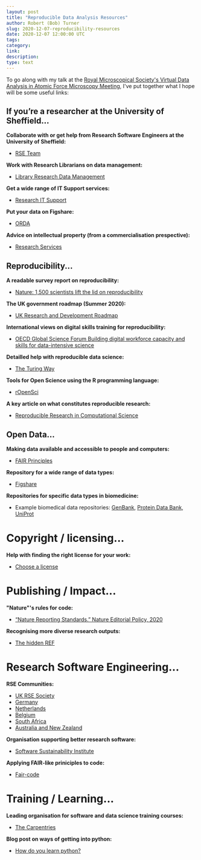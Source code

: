 ```yaml
---
layout: post
title: "Reproducible Data Analysis Resources"
author: Robert (Bob) Turner
slug: 2020-12-07-reproducibility-resources
date: 2020-12-07 12:00:00 UTC
tags: 
category:
link:
description:
type: text
---
```


To go along with my talk at the [Royal Microscopical Society's Virtual Data Analysis in Atomic Force Microscopy Meeting](https://www.rms.org.uk/data-analysis-in-atomic-force-microscopy.html), I've put together what I hope will be some useful links:

## If you’re a researcher at the University of Sheffield...

**Collaborate with or get help from Research Software Engineers at the University of Sheffield:**

* [RSE Team](https://rse.shef.ac.uk/)
  
**Work with Research Librarians on data management:**
* [Library Research Data Management](https://www.sheffield.ac.uk/library/rdm)

**Get a wide range of IT Support services:**
* [Research IT Support](https://www.sheffield.ac.uk/it-services/research)

**Put your data on Figshare:**
* [ORDA](https://www.sheffield.ac.uk/library/rdm/orda)

**Advice on intellectual property (from a commercialisation prespective):**
* [Research Services](https://www.sheffield.ac.uk/rs/commercialisation)

## Reproducibility...

**A readable survey report on reproducibility:**
* [Nature: 1,500 scientists lift the lid on reproducibility](https://www.nature.com/news/1-500-scientists-lift-the-lid-on-reproducibility-1.19970)

**The UK government roadmap (Summer 2020):**
* [UK Research and Development Roadmap](https://www.gov.uk/government/publications/uk-research-and-development-roadmap)

**International views on digital skills training for reproducibility:**
* [OECD Global Science Forum Building digital workforce capacity and skills for data-intensive science](http://www.oecd.org/officialdocuments/publicdisplaydocumentpdf/?cote=DSTI/STP/GSF(2020)6/FINAL&docLanguage=En)

**Detailled help with reproducible data science:**
* [The Turing Way](https://www.turing.ac.uk/research/research-projects/turing-way-handbook-reproducible-data-science)

**Tools for Open Science using the R programming language:**
* [rOpenSci](https://ropensci.org/)

**A key article on what constitutes reproducible research:**
* [Reproducible Research in Computational Science](https://science.sciencemag.org/content/334/6060/1226)

## Open Data...

**Making data available and accessible to people and computers:**
* [FAIR Principles](https://www.nature.com/articles/sdata201618)

**Repository for a wide range of data types:**
* [Figshare](https://figshare.com/)

**Repositories for specific data types in biomedicine:**
* Example biomedical data repositories: [GenBank](https://www.ncbi.nlm.nih.gov/genbank/), [Protein Data Bank](https://www.rcsb.org/), [UniProt](https://www.uniprot.org/)

# Copyright / licensing...

**Help with finding the right license for your work:**
* [Choose a license](https://choosealicense.com)

# Publishing / Impact...

**"Nature"'s rules for code:**
* [“Nature Reporting Standards.” Nature Editorial Policy, 2020](https://www.nature.com/nature-research/editorial-policies/reporting-standards#availability-of-computer-code)

**Recognising more diverse research outputs:**
* [The hidden REF](https://hidden-ref.org/)
# Research Software Engineering...
**RSE Communities:**
* [UK RSE Society](https://society-rse.org/)
* [Germany](https://de-rse.org/en/)
* [Netherlands](https://nl-rse.org/)
* [Belgium](https://www.be-rse.org/)
* [South Africa](https://rsse-africa.sanbi.ac.za/)
* [Australia and New Zealand](https://rse-aunz.github.io/)

**Organisation supporting better research software:**
* [Software Sustainability Institute](https://www.software.ac.uk/)

**Applying FAIR-like priniciples to code:**
* [Fair-code](https://faircode.io/)

# Training / Learning...

**Leading organisation for software and data science training courses:**
* [The Carpentries](https://carpentries.org/)

**Blog post on ways of getting into python:**
* [How do you learn python?](https://rse.shef.ac.uk/blog/learn-python/)
